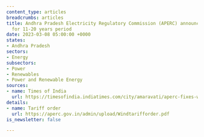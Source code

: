 ```yaml
---
content_type: articles
breadcrumbs: articles
title: Andhra Pradesh Electricity Regulatory Commission (APERC) announces wind power
  for 11-20 years period
date: 2023-03-08 05:00:00 +0000
states:
- Andhra Pradesh
sectors:
- Energy
subsectors:
- Power
- Renewables
- Power and Renewable Energy
sources:
- name: Times of India
  url: https://timesofindia.indiatimes.com/city/amaravati/aperc-fixes-wind-power-tariff-at-lower-slab/articleshow/98350142.cms
details:
- name: Tariff order
  url: https://aperc.gov.in/admin/upload/Windtarifforder.pdf
is_newsletter: false

---
```

